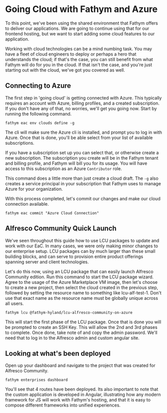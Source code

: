 # Going Cloud with Fathym and Azure

To this point, we've been using the shared environment that Fathym offers to deliver our applications. We are going to continue using that for our frontend hosting, but we want to start adding some cloud features to our application.

Working with cloud technologies can be a mind numbing task. You may have a fleet of cloud engineers to deploy or perhaps a hero that understands the cloud; if that's the case, you can still benefit from what Fathym will do for you in the cloud. If that isn't the case, and you're just starting out with the cloud, we've got you covered as well.

## Connecting to Azure

The first step in 'going cloud' is getting connected with Azure. This typically requires an account with Azure, billing profiles, and a created subscription. If you don't have any of that, no worries, we'll get you going now. Start by running the following command.

```cli
fathym eac env clouds define -g
```

The cli will make sure the Azure cli is installed, and prompt you to log in with Azure. Once that is done, you'll be able select from your list of available subscriptions.

If you have a subscription set up you can select that, or otherwise create a new subscription. The subscription you create will be in the Fathym tenant and billing profile, and Fathym will bill you for its usage. You will have access to this subscription as an Azure `Contributor` role.

This command does a little more than just create a cloud draft. The `-g` also creates a service principal in your subscription that Fathym uses to manage Azure for your organization.

With this process completed, let's commit our changes and make our cloud connection available.

```cli
fathym eac commit "Azure Cloud Connection"
```

## Alfresco Community Quick Launch

We've seen throughout this guide how to use LCU packages to update and work with our EaC. In many cases, we were only making minor changes to our enterprise setup. LCU packages can by much larger than these small building blocks, and can serve to provision entire product offerings spanning server and client technologies.

Let's do this now, using an LCU package that can easily launch Alfresco Community edition. Run this command to start the LCU package wizard. Agree to the usage of the Azure Marketplace VM image, then let's choose to create a new project, then select the cloud created in the previous step, followed by setting the resource name to something like lcu-alf-test-1. Don't use that exact name as the resource name must be globally unique across all users.

```cli
fathym lcu @fathym-hyland/lcu-alfresco-community-on-azure
```

This will start the first phase of the LCU package. Once that is done you will be prompted to create an SSH Key. This will allow the 2nd and 3rd phases to complete. Once done, take note of and copy the admin password. We'll need that to log in to the Alfresco admin and custom angular site.

## Looking at what's been deployed

Open up your dashboard and navigate to the project that was created for Alfresco Community.

```cli
fathym enterprises dashboard
```

You'll see that 4 routes have been deployed. Its also important to note that the custom application is developed in Angular, illustrating how any modern framework for JS will work with Fathym's hosting, and that it is easy to compose different frameworks into unified experiences.
